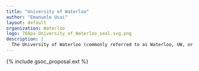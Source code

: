 ```yaml
---
title: "University of Waterloo"
author: "Emanuele Usai"
layout: default
organization: Waterloo
logo: 768px-University_of_Waterloo_seal.svg.png
description: |
  The University of Waterloo (commonly referred to as Waterloo, UW, or UWaterloo) is a public research university with a main campus in Waterloo, Ontario, Canada.
---
```


{% include gsoc_proposal.ext %}
